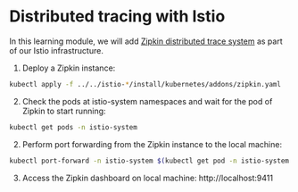 # Distributed tracing with Istio
In this learning module, we will add [Zipkin distributed trace system](https://zipkin.io) as part of our Istio infrastructure.

1. Deploy a Zipkin instance:
  ```bash
  kubectl apply -f ../../istio-*/install/kubernetes/addons/zipkin.yaml
  ```
2. Check the pods at istio-system namespaces and wait for the pod of Zipkin to start running:
  ```bash
  kubectl get pods -n istio-system
  ```
2. Perform port forwarding from the Zipkin instance to the local machine:
  ```bash
  kubectl port-forward -n istio-system $(kubectl get pod -n istio-system -l app=zipkin -o jsonpath='{.items[0].metadata.name}') 9411:9411 &
  ```

3. Access the Zipkin dashboard on local machine: http://localhost:9411
